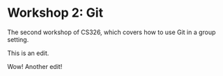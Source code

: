 # Workshop 2: Git

The second workshop of CS326, which covers how to use Git in a group setting.

This is an edit.

Wow! Another edit!
